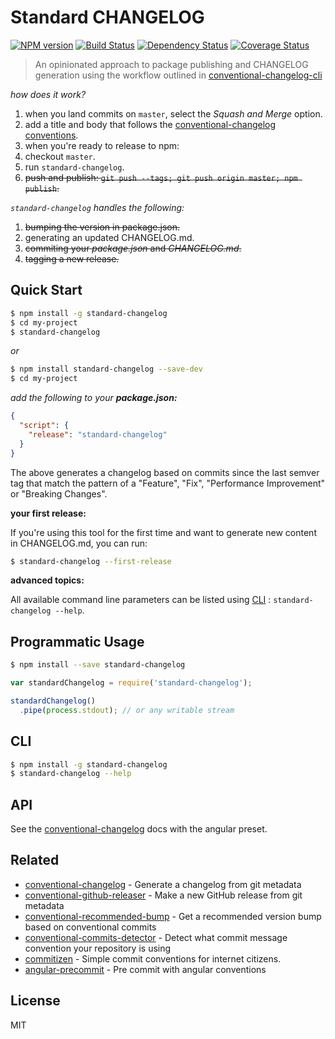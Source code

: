 # Standard CHANGELOG

[![NPM version][npm-image]][npm-url] [![Build Status][travis-image]][travis-url] [![Dependency Status][daviddm-image]][daviddm-url] [![Coverage Status][coveralls-image]][coveralls-url]

> An opinionated approach to package publishing and CHANGELOG generation using the workflow outlined in [conventional-changelog-cli](hhttps://github.com/conventional-changelog/conventional-changelog-cli#recommended-workflow)

_how does it work?_

1. when you land commits on `master`, select the _Squash and Merge_ option.
2. add a title and body that follows the [conventional-changelog conventions](https://github.com/stevemao/conventional-changelog-angular/blob/master/convention.md).
3. when you're ready to release to npm:
  1. checkout `master`.
  2. run `standard-changelog`.
  3. ~~push and publish: `git push --tags; git push origin master; npm publish`.~~

_`standard-changelog` handles the following:_

1. ~~bumping the version in package.json.~~
2. generating an updated CHANGELOG.md.
3. ~~commiting your _package.json_ and _CHANGELOG.md_.~~
4. ~~tagging a new release.~~

## Quick Start

```sh
$ npm install -g standard-changelog
$ cd my-project
$ standard-changelog
```

_or_

```sh
$ npm install standard-changelog --save-dev
$ cd my-project
```

_add the following to your **package.json:**_

```json
{
  "script": {
    "release": "standard-changelog"
  }
}
```

The above generates a changelog based on commits since the last semver tag that match the pattern of a "Feature", "Fix", "Performance Improvement" or "Breaking Changes".

**your first release:**

If you're using this tool for the first time and want to generate new content in CHANGELOG.md, you can run:

```sh
$ standard-changelog --first-release
```

**advanced topics:**

All available command line parameters can be listed using [CLI](#cli) : `standard-changelog --help`.

## Programmatic Usage

```sh
$ npm install --save standard-changelog
```

```js
var standardChangelog = require('standard-changelog');

standardChangelog()
  .pipe(process.stdout); // or any writable stream
```

## CLI

```sh
$ npm install -g standard-changelog
$ standard-changelog --help
```

## API

See the [conventional-changelog](https://github.com/ajoslin/conventional-changelog) docs with the angular preset.

## Related

- [conventional-changelog](https://github.com/conventional-changelog/conventional-changelog) - Generate a changelog from git metadata
- [conventional-github-releaser](https://github.com/conventional-changelog/conventional-github-releaser) - Make a new GitHub release from git metadata
- [conventional-recommended-bump](https://github.com/conventional-changelog/conventional-recommended-bump) - Get a recommended version bump based on conventional commits
- [conventional-commits-detector](https://github.com/conventional-changelog/conventional-commits-detector) - Detect what commit message convention your repository is using
- [commitizen](https://github.com/commitizen/cz-cli) - Simple commit conventions for internet citizens.
- [angular-precommit](https://github.com/ajoslin/angular-precommit) - Pre commit with angular conventions

## License

MIT

[npm-image]: https://badge.fury.io/js/standard-changelog.svg
[npm-url]: https://npmjs.org/package/standard-changelog
[travis-image]: https://travis-ci.org/conventional-changelog/standard-changelog.svg?branch=master
[travis-url]: https://travis-ci.org/conventional-changelog/standard-changelog
[daviddm-image]: https://david-dm.org/conventional-changelog/standard-changelog.svg?theme=shields.io
[daviddm-url]: https://david-dm.org/conventional-changelog/standard-changelog
[coveralls-image]: https://coveralls.io/repos/conventional-changelog/standard-changelog/badge.svg
[coveralls-url]: https://coveralls.io/r/conventional-changelog/standard-changelog
